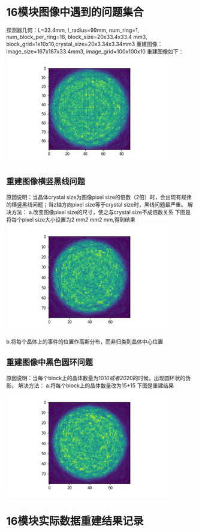 # 16模块图像中遇到的问题集合
探测器几何：L=33.4mm, I_radius=99mm, num_ring=1, num_block_per_ring=16, block_size=20x33.4x33.4 mm3, block_grid=1x10x10,crystal_size=20x3.34x3.34mm3
重建图像：image_size=167x167x33.4mm3, image_grid=100x100x10
重建图像如下：
![avatar](../picture/16module_with_problems.png)

## 重建图像横竖黑线问题
原因说明：当晶体crystal size为图像pixel size的倍数（2倍）时，会出现有规律的横竖黑线问题；当z轴方向pixel size等于crystal size时，黑线问题最严重。
解决方法：
a.改变图像pixel size的尺寸，使之与crystal size不成倍数关系
下图是将每个pixel size大小设置为2 mm*2 mm*2 mm,得到结果
![avatar](../picture/16module_without_line.png)

b.将每个晶体上的事件的位置作高斯分布，而非归类到晶体中心位置



## 重建图像中黑色圆环问题
原因说明：当每个block上的晶体数量为10*10或者20*20的时候，出现圆环状的伪影。
解决方法：
a.将每个block上的晶体数量改为15*15
下图是重建结果
![avatar](../picture/16module.png)




# 16模块实际数据重建结果记录

